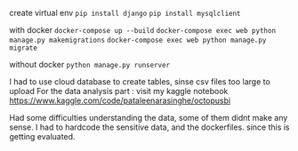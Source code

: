 create virtual env 
``
pip install django
``
``
pip install mysqlclient
``

with docker 
``
docker-compose up --build
``
``
docker-compose exec web python manage.py makemigrations
``
``
docker-compose exec web python manage.py migrate
``

without docker
``
python manage.py runserver
``


I had to use cloud database to create tables, sinse csv files too large to upload
For the data analysis part : visit my kaggle notebook
https://www.kaggle.com/code/pataleenarasinghe/octopusbi

Had some difficulties understanding the data, some of them didnt make any sense.
I had to hardcode the sensitive data, and the dockerfiles. since this is getting evaluated.